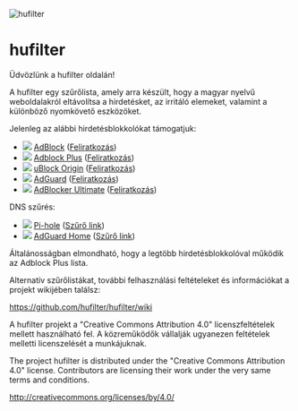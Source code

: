 ![hufilter](https://i.ibb.co/QnscqN5/hufilter.png)

# hufilter

Üdvözlünk a hufilter oldalán!

A hufilter egy szűrőlista, amely arra készült, hogy a magyar nyelvű weboldalakról eltávolítsa a hirdetésket, az irritáló elemeket, valamint a különböző nyomkövető eszközöket.

Jelenleg az alábbi hirdetésblokkolókat támogatjuk:
* ![](https://i.ibb.co/wy0Xqjm/ab.png) [AdBlock](https://getadblock.com/) ([Feliratkozás](https://subscribe.adblockplus.org?location=https%3A%2F%2Fraw.githubusercontent.com%2Fhufilter%2Fhufilter%2Fmaster%2Fhufilter.txt&amp;title=hufilter))
* ![](https://i.ibb.co/VWkXHfW/abp.png) [Adblock Plus](https://adblockplus.org) ([Feliratkozás](https://subscribe.adblockplus.org?location=https%3A%2F%2Fraw.githubusercontent.com%2Fhufilter%2Fhufilter%2Fmaster%2Fhufilter.txt&amp;title=hufilter))
* ![](https://i.ibb.co/MskKKGZ/ublock.png) [uBlock Origin](https://github.com/gorhill/uBlock) ([Feliratkozás](https://subscribe.adblockplus.org?location=https%3A%2F%2Fraw.githubusercontent.com%2Fhufilter%2Fhufilter%2Fmaster%2Fhufilter-ublock.txt&amp;title=hufilter))
* ![](https://i.ibb.co/rch274D/adguard.png) [AdGuard](https://adguard.com) ([Feliratkozás](https://subscribe.adblockplus.org?location=https%3A%2F%2Fraw.githubusercontent.com%2Fhufilter%2Fhufilter%2Fmaster%2Fhufilter-adguard.txt&amp;title=hufilter))
* ![](https://i.ibb.co/P57DX8R/ad-ultimate.png) [AdBlocker Ultimate](https://adblockultimate.net/) ([Feliratkozás](https://subscribe.adblockplus.org?location=https%3A%2F%2Fraw.githubusercontent.com%2Fhufilter%2Fhufilter%2Fmaster%2Fhufilter.txt&amp;title=hufilter))

DNS szűrés:
* ![](https://i.ibb.co/qmmnw2Q/pihole.png) [Pi-hole](https://pi-hole.net/) ([Szűrő link](https://raw.githubusercontent.com/hufilter/hufilter/master/hufilter-dns.txt))
* ![](https://i.ibb.co/rch274D/adguard.png) [AdGuard Home](https://adguard.com/en/adguard-home/overview.html) ([Szűrő link](https://raw.githubusercontent.com/hufilter/hufilter/master/hufilter-dns.txt))

Általánosságban elmondható, hogy a legtöbb hirdetésblokkolóval működik az Adblock Plus lista.

Alternatív szűrőlistákat, további felhasználási feltételeket és információkat a projekt wikijében találsz:

https://github.com/hufilter/hufilter/wiki

A hufilter projekt a "Creative Commons Attribution 4.0" licenszfeltételek mellett használható fel. 
A közreműködők vállalják ugyanezen feltételek melletti licenszelését a munkájuknak.

The project hufilter is distributed under the "Creative Commons Attribution 4.0" license. 
Contributors are licensing their work under the very same terms and conditions.

http://creativecommons.org/licenses/by/4.0/
